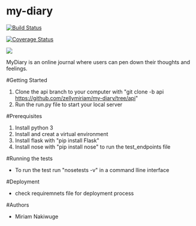 # my-diary

[![Build Status](https://travis-ci.com/zellymiriam/my-diary.svg?branch=api)](https://travis-ci.com/zellymiriam/my-diary)

[![Coverage Status](https://coveralls.io/repos/github/zellymiriam/my-diary/badge.svg?branch=api)](https://coveralls.io/github/zellymiriam/my-diary?branch=api)

<a href="https://codeclimate.com/github/zellymiriam/my-diary/maintainability"><img src="https://api.codeclimate.com/v1/badges/71070b4031233717f1e3/maintainability" /></a>

MyDiary is an online journal where users can pen down their thoughts and feelings.

#Getting Started

1. Clone the api branch to your computer with 
"git clone -b api https://github.com/zellymiriam/my-diary/tree/api"
2. Run the run.py file to start your local server

#Prerequisites

1. Install python 3
2. Install and creat a virtual environment
3. Install flask with "pip install Flask"
4. Install nose with "pip install nose" to run the test_endpoints file

#Running the tests

- To run the test run "nosetests -v" in a command lline interface

#Deployment

- check requiremnets file for deployment process


#Authors

- Miriam Nakiwuge 


